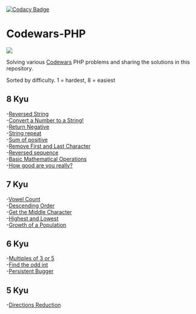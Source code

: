 [![Codacy Badge](https://api.codacy.com/project/badge/Grade/b0cd3c35ac394745958dd1b803cafe95)](https://www.codacy.com/manual/w3bdesign/Codewars-PHP?utm_source=github.com&amp;utm_medium=referral&amp;utm_content=w3bdesign/Codewars-PHP&amp;utm_campaign=Badge_Grade)

# Codewars-PHP
<img src="https://www.codewars.com/users/w3bdesign/badges/large">

Solving various <a href="http://www.codewars.com">Codewars</a> PHP problems and sharing the solutions in this repository.
 
Sorted by difficulty. 1 = hardest, 8 = easiest
 
## 8 Kyu
-<a href="https://www.codewars.com/kata/57eae20f5500ad98e50002c5">Reversed String</a><br/>
-<a href="https://www.codewars.com/kata/5265326f5fda8eb1160004c8">Convert a Number to a String!</a><br/>
-<a href="https://www.codewars.com/kata/55685cd7ad70877c23000102">Return Negative</a><br/>
-<a href="https://www.codewars.com/kata/57a0e5c372292dd76d000d7e">String repeat</a><br/>
-<a href="https://www.codewars.com/kata/5715eaedb436cf5606000381">Sum of positive</a><br/>
-<a href="https://www.codewars.com/kata/56bc28ad5bdaeb48760009b0">Remove First and Last Character</a><br/>
-<a href="https://www.codewars.com/kata/5a00e05cc374cb34d100000d">Reversed sequence </a><br/>
-<a href="https://www.codewars.com/kata/57356c55867b9b7a60000bd7">Basic Mathematical Operations</a> <br/>
-<a href="https://www.codewars.com/kata/5601409514fc93442500010b">How good are you really?</a>
 
## 7 Kyu
-<a href="https://www.codewars.com/kata/54ff3102c1bad923760001f3">Vowel Count</a><br/>
-<a href="https://www.codewars.com/kata/5467e4d82edf8bbf40000155">Descending Order</a><br/>
-<a href="https://www.codewars.com/kata/56747fd5cb988479af000028">Get the Middle Character</a><br/>
-<a href="https://www.codewars.com/kata/554b4ac871d6813a03000035">Highest and Lowest</a><br/>
-<a href="https://www.codewars.com/kata/563b662a59afc2b5120000c6">Growth of a Population</a><br/>
 
## 6 Kyu
-<a href="https://www.codewars.com/kata/514b92a657cdc65150000006">Multiples of 3 or 5</a><br/>
-<a href="https://www.codewars.com/kata/54da5a58ea159efa38000836">Find the odd int</a><br/>
-<a href="https://www.codewars.com/kata/persistent-bugger/">Persistent Bugger</a>
 
## 5 Kyu
-<a href="https://www.codewars.com/kata/550f22f4d758534c1100025a">Directions Reduction</a><br/>
